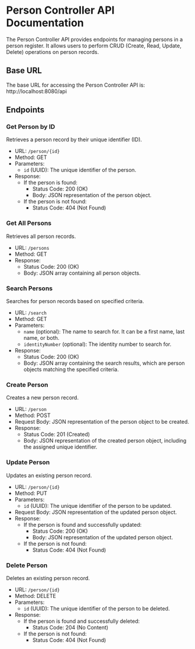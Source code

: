 # Person Controller API Documentation

The Person Controller API provides endpoints for managing persons in a person register. It allows users to perform CRUD (Create, Read, Update, Delete) operations on person records.

## Base URL

The base URL for accessing the Person Controller API is:
http://localhost:8080/api

## Endpoints

### Get Person by ID

Retrieves a person record by their unique identifier (ID).

- URL: `/person/{id}`
- Method: GET
- Parameters:
  - `id` (UUID): The unique identifier of the person.
- Response:
  - If the person is found:
    - Status Code: 200 (OK)
    - Body: JSON representation of the person object.
  - If the person is not found:
    - Status Code: 404 (Not Found)

### Get All Persons

Retrieves all person records.

- URL: `/persons`
- Method: GET
- Response:
  - Status Code: 200 (OK)
  - Body: JSON array containing all person objects.

### Search Persons

Searches for person records based on specified criteria.

- URL: `/search`
- Method: GET
- Parameters:
  - `name` (optional): The name to search for. It can be a first name, last name, or both.
  - `identityNumber` (optional): The identity number to search for.
- Response:
  - Status Code: 200 (OK)
  - Body: JSON array containing the search results, which are person objects matching the specified criteria.

### Create Person

Creates a new person record.

- URL: `/person`
- Method: POST
- Request Body: JSON representation of the person object to be created.
- Response:
  - Status Code: 201 (Created)
  - Body: JSON representation of the created person object, including the assigned unique identifier.

### Update Person

Updates an existing person record.

- URL: `/person/{id}`
- Method: PUT
- Parameters:
  - `id` (UUID): The unique identifier of the person to be updated.
- Request Body: JSON representation of the updated person object.
- Response:
  - If the person is found and successfully updated:
    - Status Code: 200 (OK)
    - Body: JSON representation of the updated person object.
  - If the person is not found:
    - Status Code: 404 (Not Found)

### Delete Person

Deletes an existing person record.

- URL: `/person/{id}`
- Method: DELETE
- Parameters:
  - `id` (UUID): The unique identifier of the person to be deleted.
- Response:
  - If the person is found and successfully deleted:
    - Status Code: 204 (No Content)
  - If the person is not found:
    - Status Code: 404 (Not Found)
